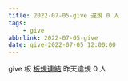 ```yaml
---
title: 2022-07-05-give 違規 0 人
tags:
    - give
abbrlink: 2022-07-05-give
date: give-2022-07-05 12:00:00
---
```

give 板 [板規連結](https://www.ptt.cc/bbs/give/M.1612495900.A.C32.html)
昨天違規 0 人
